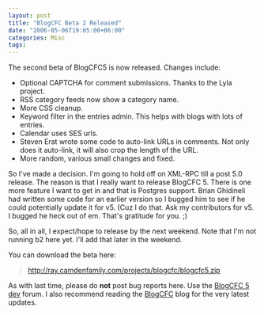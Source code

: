 ```yaml
---
layout: post
title: "BlogCFC Beta 2 Released"
date: "2006-05-06T19:05:00+06:00"
categories: Misc 
tags: 
---
```


The second beta of BlogCFC5 is now released. Changes include:

<ul>
<li>Optional CAPTCHA for comment submissions. Thanks to the Lyla project.
<li>RSS category feeds now show a category name.
<li>More CSS cleanup.
<li>Keyword filter in the entries admin. This helps with blogs with lots of entries.
<li>Calendar uses SES urls.
<li>Steven Erat wrote some code to auto-link URLs in comments. Not only does it auto-link, it will also crop the length of the URL.
<li>More random, various small changes and fixed.
</ul>

So I've made a decision. I'm going to hold off on XML-RPC till a post 5.0 release. The reason is that I really want to release BlogCFC 5. There is one more feature I want to get in and that is Postgres support. Brian Ghidineli had written some code for an earlier version so I bugged him to see if he could potentially update it for v5. (Cuz I do that. Ask my contributors for v5. I bugged he heck out of em. That's gratitude for you. ;)

So, all in all, I expect/hope to release by the next weekend. Note that I'm not running b2 here yet. I'll add that later in the weekend.

You can download the beta here:

<blockquote>
<a href="http://ray.camdenfamily.com/projects/blogcfc/blogcfc5.zip">http://ray.camdenfamily.com/projects/blogcfc/blogcfc5.zip</a>
</blockquote>

As with last time, please do <b>not</b> post bug reports here. Use the <a href="http://ray.camdenfamily.com/forums/threads.cfm?forumid=E2321612-B473-8E40-D942643BE7F0C2F5">BlogCFC 5 dev</a> forum. I also recommend reading the <a href="http://www.blogcfc.com">BlogCFC</a> blog for the very latest updates.